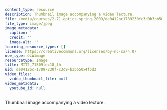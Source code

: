 ```yaml
---
content_type: resource
description: Thumbnail image accompanying a video lecture.
file: /media/courses/2-71-optics-spring-2009/de0412bc1789230fc3d9b3bb5054fbd3_MIT2_71S09lec18_th.jpg
file_type: image/jpeg
image_metadata:
  caption: ''
  credit: ''
  image-alt: ''
learning_resource_types: []
license: https://creativecommons.org/licenses/by-nc-sa/4.0/
ocw_type: OCWImage
resourcetype: Image
title: MIT2_71S09lec18_th
uid: de0412bc-1789-230f-c3d9-b3bb5054fbd3
video_files:
  video_thumbnail_file: null
video_metadata:
  youtube_id: null
---
```

Thumbnail image accompanying a video lecture.